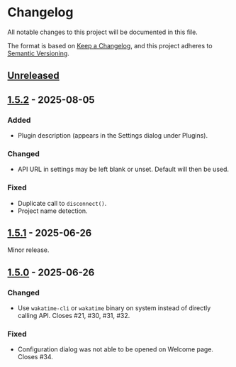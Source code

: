 <!-- markdownlint-configure-file {"MD024": { "siblings_only": true } } -->

# Changelog

All notable changes to this project will be documented in this file.

The format is based on [Keep a Changelog](https://keepachangelog.com/en/1.0.0/), and this project
adheres to [Semantic Versioning](https://semver.org/spec/v2.0.0.html).

## [Unreleased]

## [1.5.2] - 2025-08-05

### Added

- Plugin description (appears in the Settings dialog under Plugins).

### Changed

- API URL in settings may be left blank or unset. Default will then be used.

### Fixed

- Duplicate call to `disconnect()`.
- Project name detection.

## [1.5.1] - 2025-06-26

Minor release.

## [1.5.0] - 2025-06-26

### Changed

- Use `wakatime-cli` or `wakatime` binary on system instead of directly calling API. Closes #21,
  #30, #31, #32.

### Fixed

- Configuration dialog was not able to be opened on Welcome page. Closes #34.

[unreleased]: https://github.com/Tatsh/kate-wakatime/compare/v1.5.2...HEAD
[1.5.2]: https://github.com/Tatsh/kate-wakatime/compare/v1.5.1...v1.5.2
[1.5.1]: https://github.com/Tatsh/kate-wakatime/compare/v1.5.0...v1.5.1
[1.5.0]: https://github.com/Tatsh/kate-wakatime/compare/v1.4.1...v1.5.0
